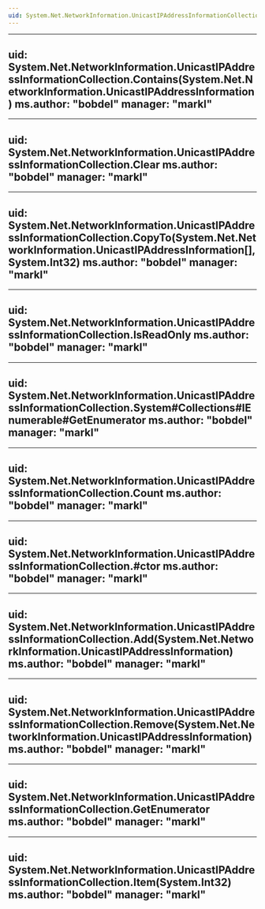 ```yaml
---
uid: System.Net.NetworkInformation.UnicastIPAddressInformationCollection
---
```


---
uid: System.Net.NetworkInformation.UnicastIPAddressInformationCollection.Contains(System.Net.NetworkInformation.UnicastIPAddressInformation)
ms.author: "bobdel"
manager: "markl"
---

---
uid: System.Net.NetworkInformation.UnicastIPAddressInformationCollection.Clear
ms.author: "bobdel"
manager: "markl"
---

---
uid: System.Net.NetworkInformation.UnicastIPAddressInformationCollection.CopyTo(System.Net.NetworkInformation.UnicastIPAddressInformation[],System.Int32)
ms.author: "bobdel"
manager: "markl"
---

---
uid: System.Net.NetworkInformation.UnicastIPAddressInformationCollection.IsReadOnly
ms.author: "bobdel"
manager: "markl"
---

---
uid: System.Net.NetworkInformation.UnicastIPAddressInformationCollection.System#Collections#IEnumerable#GetEnumerator
ms.author: "bobdel"
manager: "markl"
---

---
uid: System.Net.NetworkInformation.UnicastIPAddressInformationCollection.Count
ms.author: "bobdel"
manager: "markl"
---

---
uid: System.Net.NetworkInformation.UnicastIPAddressInformationCollection.#ctor
ms.author: "bobdel"
manager: "markl"
---

---
uid: System.Net.NetworkInformation.UnicastIPAddressInformationCollection.Add(System.Net.NetworkInformation.UnicastIPAddressInformation)
ms.author: "bobdel"
manager: "markl"
---

---
uid: System.Net.NetworkInformation.UnicastIPAddressInformationCollection.Remove(System.Net.NetworkInformation.UnicastIPAddressInformation)
ms.author: "bobdel"
manager: "markl"
---

---
uid: System.Net.NetworkInformation.UnicastIPAddressInformationCollection.GetEnumerator
ms.author: "bobdel"
manager: "markl"
---

---
uid: System.Net.NetworkInformation.UnicastIPAddressInformationCollection.Item(System.Int32)
ms.author: "bobdel"
manager: "markl"
---
